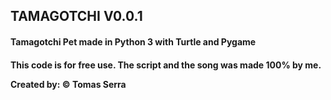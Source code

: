 <h2> TAMAGOTCHI V0.0.1 </h2>

<h4>Tamagotchi Pet made in Python 3 with Turtle and Pygame<h4>

This code is for free use. The script and the song was made 100% by me.

Created by: © Tomas Serra 
